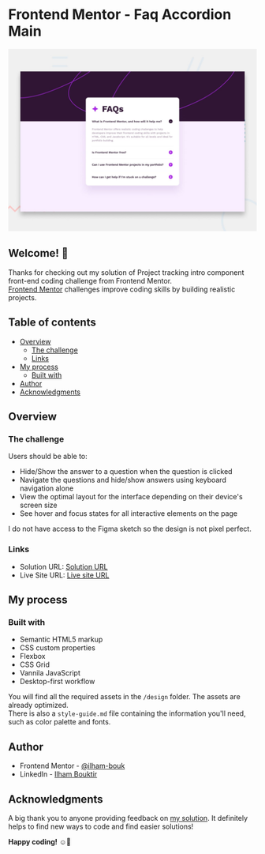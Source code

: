 # Frontend Mentor - Faq Accordion Main

![Design preview for the Faq Accordion Main coding challenge](design/desktop-preview.jpg)

## Welcome! 👋

Thanks for checking out my solution of Project tracking intro component front-end coding challenge from Frontend Mentor.<br>
[Frontend Mentor](https://www.frontendmentor.io) challenges improve coding skills by building realistic projects.

## Table of contents

- [Overview](#overview)
  - [The challenge](#the-challenge)
  - [Links](#links)
- [My process](#my-process)
  - [Built with](#built-with)
- [Author](#author)
- [Acknowledgments](#acknowledgments)


## Overview

### The challenge

Users should be able to:

- Hide/Show the answer to a question when the question is clicked
- Navigate the questions and hide/show answers using keyboard navigation alone
- View the optimal layout for the interface depending on their device's screen size
- See hover and focus states for all interactive elements on the page

I do not have access to the Figma sketch so the design is not pixel perfect.

### Links

- Solution URL: [Solution URL](https://www.frontendmentor.io/solutions/faq-accordion-solution-p27fjFDGrs)
- Live Site URL: [Live site URL](https://ilham-bouk.github.io/faq-accordion-main/)

## My process

### Built with

- Semantic HTML5 markup
- CSS custom properties
- Flexbox
- CSS Grid
- Vannila JavaScript
- Desktop-first workflow

You will find all the required assets in the `/design` folder. The assets are already optimized.<br>
There is also a `style-guide.md` file containing the information you'll need, such as color palette and fonts.

## Author

- Frontend Mentor - [@ilham-bouk](https://www.frontendmentor.io/profile/ilham-bouk)
- LinkedIn - [Ilham Bouktir](https://www.linkedin.com/in/ilham-bouktir-0b266b31b)

## Acknowledgments

A big thank you to anyone providing feedback on [my solution](https://www.frontendmentor.io/solutions/faq-accordion-solution-p27fjFDGrs). It definitely helps to find new ways to code and find easier solutions!

**Happy coding!** ☺️🚀
